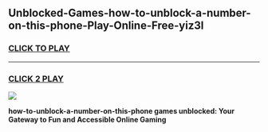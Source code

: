 
## Unblocked-Games-how-to-unblock-a-number-on-this-phone-Play-Online-Free-yiz3l
<h3>
<a href="https://premium76.site?title=how-to-unblock-a-number-on-this-phone&ref=26A">CLICK TO PLAY</a></h3>
<hr>

<h3>
<a href="https://premium76.site?title=how-to-unblock-a-number-on-this-phone&ref=26A">CLICK 2 PLAY</a>
  
</h3>

<a href="https://premium76.site?title=how-to-unblock-a-number-on-this-phone&ref=26A"><img src="https://clearcache.store/games.png"></a>


**how-to-unblock-a-number-on-this-phone games unblocked: Your Gateway to Fun and Accessible Online Gaming**
